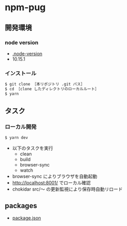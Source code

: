 # npm-pug


## 開発環境

### node version

* [.node-version](.node-version)
* 10.15.1


### インストール

```sh
$ git clone ［本リポジトリ .git パス］
$ cd ［clone したディレクトリのローカルルート］
$ yarn
```


## タスク

### ローカル開発

```sh
$ yarn dev
```

* 以下のタスクを実行
	* clean
	* build
	* browser-sync
	* watch
* browser-sync によりブラウザを自動起動
* <http://localhost:8001/> でローカル確認
* chokidar src/〜 の更新監視により保存時自動リロード


## packages

* [package.json](package.json)

